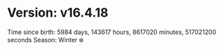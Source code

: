 # Version: v16.4.18
Time since birth: 5984 days, 143617 hours, 8617020 minutes, 517021200 seconds
Season: Winter ❄️
